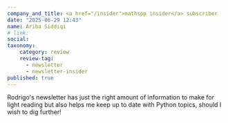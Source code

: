 ```yaml
---
company_and_title: <a href="/insider">mathspp insider</a> subscriber
date: "2025-06-29 12:43"
name: Ariba Siddiqi
# link:
social: 
taxonomy:
    category: review
    review-tag:
      - newsletter
      - newsletter-insider
published: true
---
```


Rodrigo's newsletter has just the right amount of information to make for light reading but also helps me keep up to date with Python topics, should I wish to dig further!
